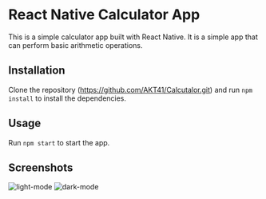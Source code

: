 <h1 align:center> React Native Calculator App</h1>

This is a simple calculator app built with React Native. It is a simple app that can perform basic arithmetic operations.

## Installation

Clone the repository (https://github.com/AKT41/Calcutalor.git) and run `npm install` to install the dependencies.

## Usage

Run `npm start` to start the app.

## Screenshots
![light-mode](https://user-images.githubusercontent.com/109578564/218256373-47724aac-cb7e-4b16-b484-e38639b44d51.jpg)
![dark-mode](https://user-images.githubusercontent.com/109578564/218256375-57062cf5-2916-4521-8199-b1c3f9c3b82c.jpg)
